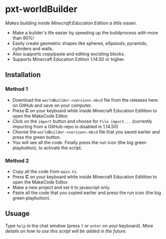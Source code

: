 # pxt-worldBuilder

*Makes building inside Minecraft:Education Edition a little easier.*

* Make a builder's life easier by speeding up the buildprocess with more than 90%!
* Easily create geometric shapes like spheres, ellipsiods, pyramids, cylinders and walls.
* Also supports copy/paste and editing excisting blocks.
* Supports Minecraft Education Edition 1.14.50 or higher.

## Installation

### Method 1

* Download the `worldBuilder-<version>.mkcd` file from the releases here on GitHub and save on your computer.
* Press **C** on your keyboard while inside Minecraft Education Editition to open the MakeCode Editor.
* Click on the `import` button and choose for `File import...` (currently importing from a GitHub-repo is disabled in 1.14.50)
* Choose the `worldBuilder-<version>.mkcd` file that you saved earlier and press the green button.
* You will see all the code. Finally press the run icon (the big green playbutton), to activate the script.

### Method 2

* Copy all the code from `main.ts`.
* Press **C** on your keyboard while inside Minecraft Education Editition to open the MakeCode Editor.
* Make a new project and set it to javascript only.
* Paste all the code that you copied earlier and press the run icon (the big green playbutton).

## Usuage

Type `help` in the chat window (press `T` or `enter` on your keyboard).
*More details on how to use this script will be added in the future.*
